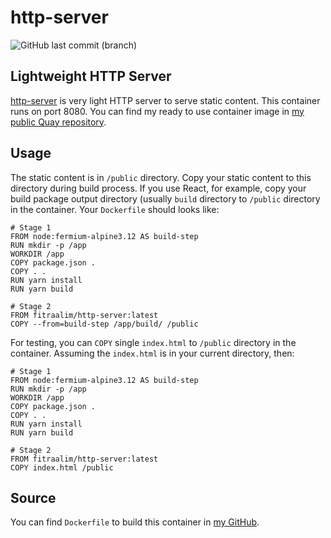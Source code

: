 # http-server

![GitHub last commit (branch)](https://img.shields.io/github/last-commit/fitraalim/http-server/master?style=for-the-badge)

## Lightweight HTTP Server

[http-server](https://www.npmjs.com/package/http-server) is very light HTTP server to serve static content. This container runs on port 8080.
You can find my ready to use container image in [my public Quay repository](https://quay.io/repository/fitraalim/http-server).

## Usage

The static content is in `/public` directory. Copy your static content to this directory during build process.
If you use React, for example, copy your build package output directory (usually `build` directory to `/public` directory in the container. Your `Dockerfile` should looks like:

```
# Stage 1
FROM node:fermium-alpine3.12 AS build-step
RUN mkdir -p /app
WORKDIR /app
COPY package.json .
COPY . .
RUN yarn install
RUN yarn build

# Stage 2
FROM fitraalim/http-server:latest
COPY --from=build-step /app/build/ /public
```

For testing, you can `COPY` single `index.html` to `/public` directory in the container.
 Assuming the `index.html` is in your current directory, then:

```
# Stage 1
FROM node:fermium-alpine3.12 AS build-step
RUN mkdir -p /app
WORKDIR /app
COPY package.json .
COPY . .
RUN yarn install
RUN yarn build

# Stage 2
FROM fitraalim/http-server:latest
COPY index.html /public
```

## Source

You can find `Dockerfile` to build this container in [my GitHub](https://github.com/fitraalim/http-server).
